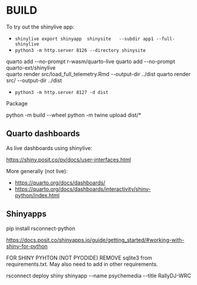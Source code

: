 # BUILD

To try out the shinylive app:

- `shinylive export shinyapp  shinysite   --subdir app1 --full-shinylive`
- `python3 -m http.server 8126 --directory shinysite`

quarto add --no-prompt r-wasm/quarto-live
quarto add --no-prompt quarto-ext/shinylive  
quarto render src/load_full_telemetry.Rmd --output-dir ../dist 
quarto render src/ --output-dir ../dist

- `python3 -m http.server 8127 -d dist`


Package

python -m build --wheel
python -m twine upload dist/*


## Quarto dashboards

As live dashboards using shinylive:

https://shiny.posit.co/py/docs/user-interfaces.html

More generally (not live):

- https://quarto.org/docs/dashboards/
- https://quarto.org/docs/dashboards/interactivity/shiny-python/index.html

## Shinyapps

pip install rsconnect-python

https://docs.posit.co/shinyapps.io/guide/getting_started/#working-with-shiny-for-python

FOR SHINY PYHTON (NOT PYODIDE) REMOVE sqlite3 from requirements.txt. May also need to add in other requirements.

rsconnect deploy shiny shinyapp --name psychemedia --title RallyDJ-WRC